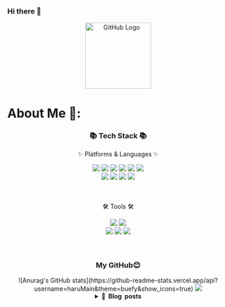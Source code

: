 ### Hi there 👋
<!--<div align=center>
	<img src="https://capsule-render.vercel.app/api?type=waving&color=auto&height=200&section=header&text=Eunji%20Github!&fontSize=90" />	
</div><br><br>--!>

<div align="center">
<img src="https://github.com/raghavk16/raghavk16/blob/master/octo.gif" alt="GitHub Logo" width="150" height="150" />
</div>

<h1>About Me 💜: </h1>

<div align=center>
	<h3>📚 Tech Stack 📚</h3>
	<p>✨ Platforms & Languages ✨</p>
</div>

<div align=center>
	<img src="https://img.shields.io/badge/HTML5-E34F26?style=flat&logo=HTML5&logoColor=white" />
	<img src="https://img.shields.io/badge/Java-007396?style=flat&logo=Java&logoColor=white" />
	<img src="https://img.shields.io/badge/CSS3-1572B6?style=flat&logo=CSS3&logoColor=white" />
	<img src="https://img.shields.io/badge/JavaScript-F7DF1E?style=flat&logo=JavaScript&logoColor=white" />
	<img src="https://img.shields.io/badge/MySQL-4479A1?style=flat&logo=MySQL&logoColor=white" />
	<img src="https://img.shields.io/badge/JQuery-0769AD?style=flat&logo=JQuery&logoColor=white" /><br>
	<img src="https://img.shields.io/badge/Node.js-339933?style=flat&logo=Node.js&logoColor=white" />
	<img src="https://img.shields.io/badge/Oracle-F80000?style=flat&logo=Oracle&logoColor=white" />
	<img src="https://img.shields.io/badge/AdobePhotoshop-31A8FF?style=flat&logo=AdobePhotoshop&logoColor=white" />
	<img src="https://img.shields.io/badge/AdobeIllustrator-FF9A00?style=flat&logo=AdobeIllustrator&logoColor=white" />
	
</div>
<br><br>
<div align=center>
	<p>🛠 Tools 🛠</p>
</div>
<div align=center>
	<img src="https://img.shields.io/badge/Eclipse%20IDE-2C2255?style=flat&logo=EclipseIDE&logoColor=white" />
	<img src="https://img.shields.io/badge/Visual%20Studio%20Code-007ACC?style=flat&logo=VisualStudioCode&logoColor=white" />
	<br>
	<img src="https://img.shields.io/badge/Tomcat-F8DC75?style=flat&logo=ApacheTomcat&logoColor=white" />
	<img src="https://img.shields.io/badge/GitHub-181717?style=flat&logo=GitHub&logoColor=white" />
	<img src="https://img.shields.io/badge/SpringBoot-6DB33F?style=flat&logo=SpringBoot&logoColor=white" />
</div><br><br>

<div align=center>
<h3>My GitHub😊</h3>

![Anurag's GitHub stats](https://github-readme-stats.vercel.app/api?username=haruMain&theme=buefy&show_icons=true)

<img src="https://github-readme-stats.vercel.app/api/top-langs/?username=haruMain&layout=compact">
 

<details>
  <summary><b>🍭&nbsp;&nbsp;Blog&nbsp;&nbsp;posts</b></summary>
  <br/>
  <a href='https://profile.codersrank.io/user/gautamkrishnar/'>
  </a>
</details>
	</div>

